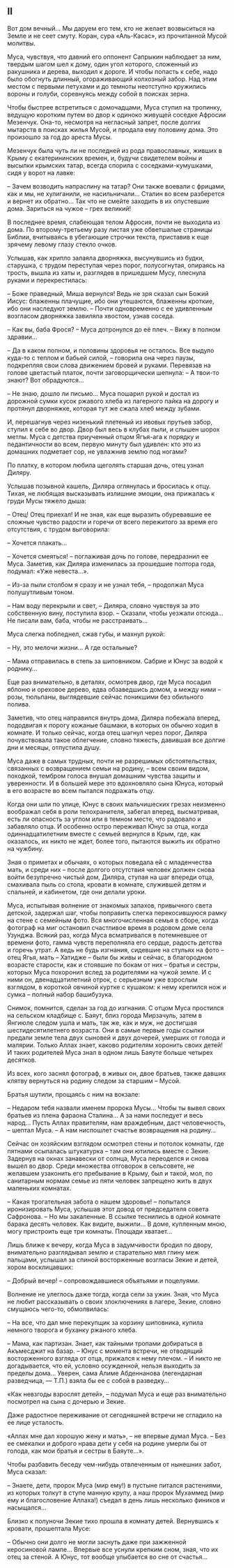 ## II

Вот дом вечный…
Мы даруем его тем, кто не желает возвыситься на Земле и не сеет смуту.
Коран, сура «Аль-Касас», из прочитанной Мусой молитвы.

Муса, чувствуя, что давний его оппонент Сапрыкин наблюдает за ним, твердым шагом шел к дому, один угол которого, сложенный из ракушника и дерева, выходил к дороге.
И чтобы попасть к себе, надо было обогнуть длинный, огораживающий колхозный забор.
Над этим местом с первыми петухами и до темноты неотступно кружились вороны и голуби, соревнуясь между собой в поисках зерна.

Чтобы быстрее встретиться с домочадцами, Муса ступил на тропинку, ведущую коротким путем во двор к одиноко живущей соседке Афросии Мезенчук.
Она-то, несмотря на негласный запрет, после долгих мытарств в поисках жилья Мусой, и продала ему половину дома.
Это произошло за год до ареста Мусы.

Мезенчук была чуть ли не последней из рода православных, живших в Крыму с екатерининских времен, и, будучи свидетелем войны и высылки крымских татар, всегда спорила с соседками-кумушками, сидя у ворот на лавке:

– Зачем возводить напраслину на татар?
Они также воевали с фрицами, как и мы, не хулиганили, не насильничали…
Сталин во всем разберется и вернет их обратно…
Так что не смейте заходить в их опустевшие дома.
Зариться на чужое – грех великий!

В последнее время, слабеющая телом Афросия, почти не выходила из дома.
По второму-третьему разу листая уже обветшалые страницы Библии, вчитываясь в убегающие строчки текста, приставив к еще зрячему левому глазу стекло очков.

Услышав, как хрипло залаяла дворняжка, высунувшись из будки, старушка, с трудом переступая через порог, полусогнутая, опираясь на трость, вышла из хаты и, разглядев в пришедшем Мусу, плеснула руками и перекрестилась:

– Боже праведный, Миша вернулся!
Ведь не зря сказал сын Божий Иисус: блаженны плачущие, ибо они утешаются, блаженны кроткие, ибо они наследуют землю.
– Почти одновременно с ее удивленным возгласом дворняжка завиляла хвостом, узнав соседа.

– Как вы, баба Фрося?
– Муса дотронулся до её плеч.
– Вижу в полном здравии…

– Да в каком полном, и половины здоровья не осталось.
Все выдуло куда-то с теплом и бабьей силой, – говорила она через паузы, подкрепляя свои слова движением бровей и руками.
Перевязав на голове цветастый платок, почти заговорщически шепнула:
– А твои-то знают?
Вот обрадуются…

– Не знаю, дошло ли письмо…
Муса пошарил рукой и достал из дорожной сумки кусок ржавого хлеба из лагерного пайка на дорогу и протянул дворняжке, которая тут же сжала хлеб между зубами.

И, перешагнув через низенький плетеный из ивовых прутьев забор, ступил к себе во двор.
Двор был весь в клубах пыли, и слышен шорох метлы.
Муса с детства приученный отцом Ягъя-ага к порядку и педантичности во всем, первую минуту был удивлен: кто это из домашних подметает cop, не увлажнив землю под ногами?

По платку, в котором любила щеголять старшая дочь, отец узнал Диляру.

Услышав позывной кашель, Диляра оглянулась и бросилась к отцу.
Тихая, не любящая высказывать излишние эмоции, она прижалась к груди Мусы тяжело дыша:

– Отец!
Отец приехал!
И не зная, как еще выразить обуревавшие ее сложные чувство радости и горечи от всего пережитого за время его отсутствия, с трудом выговорила:

– Хочется плакать…

– Хочется смеяться! – поглаживая дочь по голове, передразнил ее Муса.
Заметив, как Диляра изменилась за прошедшие полтора года, подумал: «Уже невеста…».

– Из-за пыли столбом я сразу и не узнал тебя, – продолжал Муса полушутливым тоном.

– Нам воду перекрыли и свет, – Диляра, словно чувствуя за это собственную вину, поступила взор.
– Сказали, чтобы уезжали отсюда…
Не писали вам, баба, чтобы не расстраивать…

Муса слегка побледнел, сжав губы, и махнул рукой:

– Ну, это мелочи жизни…
А где остальные?

– Мама отправилась в степь за шиповником.
Сабрие и Юнус за водой к роднику…

Еще раз внимательно, в деталях, осмотрев двор, где Муса посадил яблоню и ореховое дерево, едва обзаведшись домом, а между ними – розы, тюльпаны, выглядевшие сейчас поникшими без обильного полива.

Заметив, что отец направился внутрь дома, Диляра побежала вперед, пододвигая к порогу кожаные башмаки, в которых он обычно ходил в комнате.
И только сейчас, когда отец шагнул через порог, Диляра почувствовала такое облегчение, словно тяжесть, давившая все долгие дни и месяцы, отпустила душу.

Муса даже в самых трудных, почти не разрешимых обстоятельствах, связанных с возвращением семьи на родину, – всем своим видом, походкой, тембром голоса внушал домашним чувства защиты и уверенности.
И в большей мере это вдохновляло сына Юнуса, который в его возрасте во всем пытался подражать отцу.

Когда они шли по улице, Юнус в своих мальчишеских грезах неизменно воображал себя в роли телохранителя, забегал вперед, высматривая, есть ли опасность за углом или в темном месте, что радовало и забавляло отца.
И особенно остро переживал Юнус за отца, когда одиннадцатилетним вместе с семьей вернулся в Крым, где, как оказалось, их никто не ждет, более того, пытаются выжить их обратно на чужбину.

Зная о приметах и обычаях, о которых поведала ей с младенчества мать, и среди них – после долгого отсутствия человек должен снова войти безупречно чистый дом, Диляра, ступая на шаг впереди отца, смахивала пыль со стола, кровати в комнате, служившей детям и спальней, и кабинетом, где они делали уроки.

Муса, испытывая волнение от знакомых запахов, привычного света детской, задержал шаг, чтобы поправить слегка перекосившуюся рамку на стене с семейным фото.
Вся многочисленная семья в сборе, когда фотограф на миг остановил счастливое время в родовом доме села Узунджа.
Всякий раз, когда Муса всматривался в потемневшее от времени фото, гамма чувств переполняла его сердце, радость детства и горечь утрат.
А ведь не будь изгнания, сидевшие на стульях на фото – отец Ягья, мать – Хатидже – были бы живы и сейчас, в благородном возрасте старости, как и стоявшие по бокам от них – братья и сестры, которых Муса похоронил вслед за родителями на чужой земле.
И с ними он, двенадцатилетний отрок, с серьезным уже взрослым взглядом, в короткой овчиной куртке с кушаком: к нему крепился нож и сумка – полный набор башибузука.

Снимок, помнится, сделан за год до изгнания.
С отцом Муса простился на сельском кладбище с.
Баяут, близ города Мирзачуль, затем в Янгиюле следом ушла и мать, так же, как и муж, не достигшая шестидесятилетнего возраста.
Они в самые первые годы ссылки предали земле тела двух сыновей и двух дочерей, умерших от голода и малярии.
Только Аллах знает, каково родителям хоронить своих детей!
И таких родителей Муса знал в одном лишь Баяуте больше четырех десятков.

Из всех, кого заснял фотограф, в живых он, двое братьев, также давших клятву вернуться на родину следом за старшим – Мусой.

Братья шутили, прощаясь с ним на вокзале:

– Недаром тебя назвали именем пророка Мусы…
Чтобы ты вывел своих братьев из плена фараона Сталина…
А за нами последует и весь народ…
Пусть Аллах правителям, нам враждебным, даст человечность, – шептал Муса.
– А нам ниспошлет счастье возвращения на родину…

Сейчас он хозяйским взглядом осмотрел стены и потолок комнаты, где пятнами осыпалась штукатурка – там они ютились вместе с Зекие.
Задернув на окнах занавески от солнца, Муса переоделся и снова вышел во двор.
Среди множества отговорок в сельсовете, не желавшем узаконить его пребывание в Крыму, был и такой, мол, по санитарным нормам семье из пяти человек запрещено жить в двух маленьких комнатах.

– Какая трогательная забота о нашем здоровье!
– попытался иронизировать Муса, услышав этот довод от председателя совета Сафронова.
– Но мы закаленные.
В ссылке теснились в одной комнате барака десять человек.
Как видите, выжили…
В доме, купленным мною, могу пристроить еще три комнаты.
Площади хватает…

Лишь ближе к вечеру, когда Муса в задумчивости бродил по двору, внимательно разглядывал землю и старательно мял глину меж пальцами, услышал за спиной восторженные возгласы Зекие и детей, хором восклицавших:

– Добрый вечер!
– сопровождавшиеся объятьями и поцелуями.

Волнение не улеглось даже тогда, когда сели за ужин.
Зная, что Муса не любит рассказывать о своих злоключениях в лагере, Зекие, словно смущаюсь чего-то, обмолвилась:

– На все, что дал мне перекупщик за корзину шиповника, купила немного творога и буханку ржаного хлеба.

– Мама, как партизан.
Знает, как тайными тропами добираться в Акъмесджит на базар.
– Юнус с момента встречи, не отводящий восторженного взгляда от отца, прижался к нему плечом.
– И никто не догадывается, что ей, условно осужденной, нельзя выходить за пределы дома…
Уверен, сама Алиме Абденнанова (легендарная разведчица, — Т.П.) взяла бы ее с собой в разведку…

«Как невзгоды взрослят детей», – подумал Муса и еще раз внимательно посмотрел на сына с дочерью и Зекие.

Даже радостное переживание от сегодняшней встречи не сгладило на ее лице усталость.

«Аллах мне дал хорошую жену и мать», – не впервые думал Муса.
– Без ее смекалки и доброго нрава дети у себя на родине умерли бы от голода, как мои братья и сестры в Баяуте…».

Чтобы разбавить беседу чем-нибудь отвлеченным от нынешних забот, Муса сказал:

– Знаете, дети, пророк Муса (мир ему!) в пустыне питался растениями, из которых толкут в ступе манную крупу, а наш пророк Мухаммед (мир ему и благословение Аллаха!) съедал в день лишь несколько фиников и насыщался…

Близко к полуночи Зекие тихо прошла в комнату детей.
Вернувшись к кровати, прошептала Мусе:

– Обычно они долго не могли заснуть даже при зажженной керосиновой лампе…
Впервые все уснули крепким сном, зная, что их отец за стеной.
А Юнус, тот вообще улыбается во сне от счастья…
